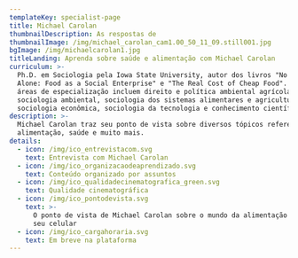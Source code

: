 ```yaml
---
templateKey: specialist-page
title: Michael Carolan
thumbnailDescription: As respostas de
thumbnailImage: /img/michael_carolan_cam1.00_50_11_09.still001.jpg
bgImage: /img/michaelcarolan1.jpg
titleLanding: Aprenda sobre saúde e alimentação com Michael Carolan
curriculum: >-
  Ph.D. em Sociologia pela Iowa State University, autor dos livros "No One Eats
  Alone: Food as a Social Enterprise" e "The Real Cost of Cheap Food". Suas
  áreas de especialização incluem direito e política ambiental agrícola,
  sociologia ambiental, sociologia dos sistemas alimentares e agricultura,
  sociologia econômica, sociologia da tecnologia e conhecimento científico.
description: >-
  Michael Carolan traz seu ponto de vista sobre diversos tópicos referentes à
  alimentação, saúde e muito mais.
details:
  - icon: /img/ico_entrevistacom.svg
    text: Entrevista com Michael Carolan
  - icon: /img/ico_organizacaodeaprendizado.svg
    text: Conteúdo organizado por assuntos
  - icon: /img/ico_qualidadecinematografica_green.svg
    text: Qualidade cinematográfica
  - icon: /img/ico_pontodevista.svg
    text: >-
      O ponto de vista de Michael Carolan sobre o mundo da alimentação direto no
      seu celular
  - icon: /img/ico_cargahoraria.svg
    text: Em breve na plataforma
---
```


